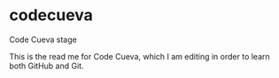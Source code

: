 # codecueva
Code Cueva stage

This is the read me for Code Cueva, which I am editing in order to learn both GitHub and Git.
